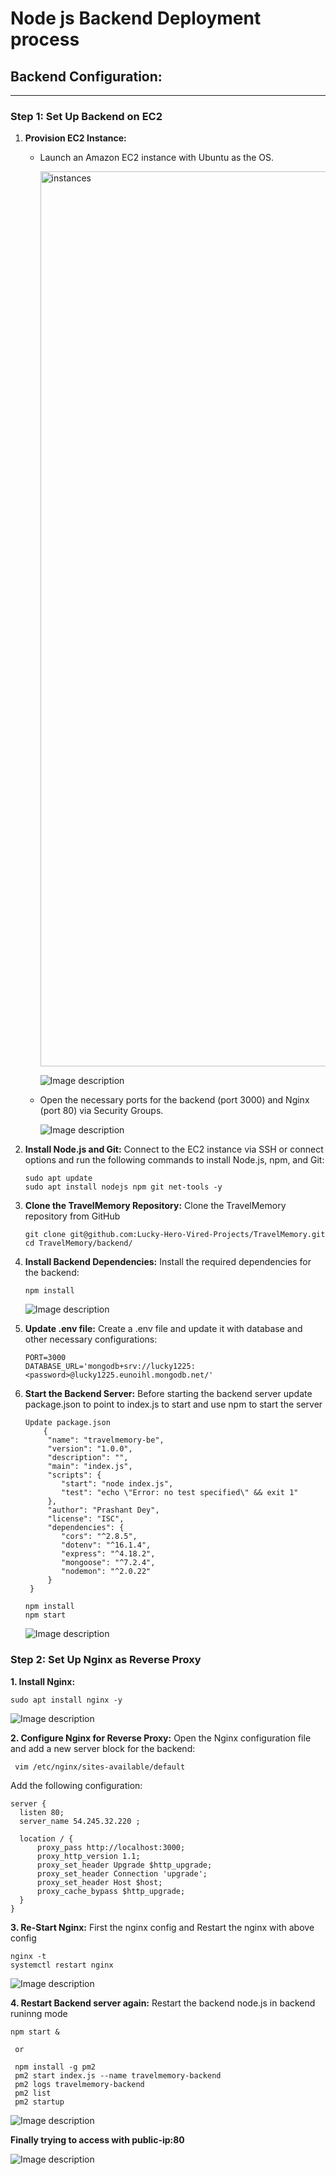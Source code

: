 # Node js Backend Deployment process


## Backend Configuration:
   ---------------------

### Step 1: Set Up Backend on EC2

1. __Provision EC2 Instance:__ 

   - Launch an Amazon EC2 instance with Ubuntu as the OS.

     <img width="1432" alt="instances" src="https://github.com/user-attachments/assets/34fdb6da-88b2-43ca-bba5-740e986b5b68">

     
     ![Image description](https://github.com/Lucky-Hero-Vired-Projects/TravelMemory/backend-Deployment-notes/images/instances.png)

   - Open the necessary ports for the backend (port 3000) and Nginx (port 80) via Security Groups.
   
      ![Image description](https://github.com/Lucky-Hero-Vired-Projects/TravelMemory/backend-Deployment-notes/images/backend-sg.png)
    
3. __Install Node.js and Git:__
   Connect to the EC2 instance via SSH or connect options  and run the following commands to install Node.js, npm, and Git:
   ```
   sudo apt update
   sudo apt install nodejs npm git net-tools -y
   ```
4. __Clone the TravelMemory Repository:__ Clone the TravelMemory repository from GitHub
   ```
   git clone git@github.com:Lucky-Hero-Vired-Projects/TravelMemory.git
   cd TravelMemory/backend/
   ```
5. __Install Backend Dependencies:__ Install the required dependencies for the backend:
   ```
   npm install
   ```
   ![Image description](https://github.com/Lucky-Hero-Vired-Projects/TravelMemory/backend-Deployment-notes/images/backend_packages_install.png)

6. __Update .env file:__ Create a .env file and update it with database and other necessary configurations:
   ```
   PORT=3000
   DATABASE_URL='mongodb+srv://lucky1225:<password>@lucky1225.eunoihl.mongodb.net/'
   ```
  
5. __Start the Backend Server:__ Before starting the backend server update package.json to point to index.js to start and use npm to start the server
   ```
   Update package.json
       {
        "name": "travelmemory-be",
        "version": "1.0.0",
        "description": "",
        "main": "index.js",
        "scripts": {
           "start": "node index.js",
           "test": "echo \"Error: no test specified\" && exit 1"
        },
        "author": "Prashant Dey",
        "license": "ISC",
        "dependencies": {
           "cors": "^2.8.5",
           "dotenv": "^16.1.4",
           "express": "^4.18.2",
           "mongoose": "^7.2.4",
           "nodemon": "^2.0.22"
        }
    }

   ```
   
   ```
   npm install
   npm start
   ```
   ![Image description](https://github.com/Lucky-Hero-Vired-Projects/TravelMemory/backend-Deployment-notes/images/backend_start.png)
   

### Step 2: Set Up Nginx as Reverse Proxy
__1. Install Nginx:__ 
  ```
  sudo apt install nginx -y
  ```
   ![Image description](https://github.com/Lucky-Hero-Vired-Projects/TravelMemory/backend-Deployment-notes/images/nginx-status.png)

__2. Configure Nginx for Reverse Proxy:__ Open the Nginx configuration file and add a new server block for the backend:
  ```
   vim /etc/nginx/sites-available/default
  ```
Add the following configuration:
  ```
  server {
    listen 80;
    server_name 54.245.32.220 ;

    location / {
        proxy_pass http://localhost:3000;
        proxy_http_version 1.1;
        proxy_set_header Upgrade $http_upgrade;
        proxy_set_header Connection 'upgrade';
        proxy_set_header Host $host;
        proxy_cache_bypass $http_upgrade;
    }
}

  ```
__3. Re-Start Nginx:__ First the nginx config and Restart the nginx with above config 
   ```
   nginx -t
   systemctl restart nginx
   ```
   ![Image description](TravelMemory/backend-Deployment-notes/images/nginx-test-status.png)

__4. Restart Backend server again:__ Restart the backend node.js in backend runinng mode
  ```
  npm start &
   
   or

   npm install -g pm2
   pm2 start index.js --name travelmemory-backend
   pm2 logs travelmemory-backend
   pm2 list
   pm2 startup    
  
  ```
  
  ![Image description](https://github.com/Lucky-Hero-Vired-Projects/TravelMemory/backend-Deployment-notes/images/backend-server-start-portstatus.png)
  

__Finally trying to access with public-ip:80__

  ![Image description](https://github.com/Lucky-Hero-Vired-Projects/TravelMemory/backend-Deployment-notes/images/backend_browser-checking.png)
